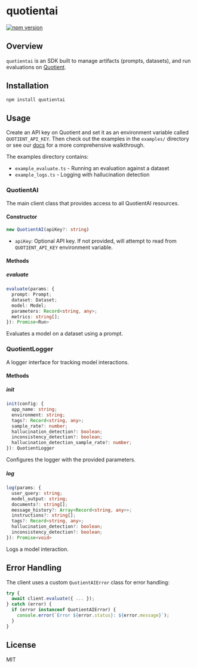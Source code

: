# quotientai
[![npm version](https://img.shields.io/npm/v/quotientai)](https://www.npmjs.com/package/quotientai)

## Overview

`quotientai` is an SDK built to manage artifacts (prompts, datasets), and run evaluations on [Quotient](https://quotientai.co).

## Installation

```bash
npm install quotientai
```

## Usage

Create an API key on Quotient and set it as an environment variable called `QUOTIENT_API_KEY`. Then check out the examples in the `examples/` directory or see our [docs](https://docs.quotientai.co) for a more comprehensive walkthrough.

The examples directory contains:
- `example_evaluate.ts` - Running an evaluation against a dataset
- `example_logs.ts` - Logging with hallucination detection

### QuotientAI

The main client class that provides access to all QuotientAI resources.

#### Constructor

```typescript
new QuotientAI(apiKey?: string)
```

- `apiKey`: Optional API key. If not provided, will attempt to read from `QUOTIENT_API_KEY` environment variable.

#### Methods

##### evaluate

```typescript
evaluate(params: {
  prompt: Prompt;
  dataset: Dataset;
  model: Model;
  parameters: Record<string, any>;
  metrics: string[];
}): Promise<Run>
```

Evaluates a model on a dataset using a prompt.

### QuotientLogger

A logger interface for tracking model interactions.

#### Methods

##### init

```typescript
init(config: {
  app_name: string;
  environment: string;
  tags?: Record<string, any>;
  sample_rate?: number;
  hallucination_detection?: boolean;
  inconsistency_detection?: boolean;
  hallucination_detection_sample_rate?: number;
}): QuotientLogger
```

Configures the logger with the provided parameters.

##### log

```typescript
log(params: {
  user_query: string;
  model_output: string;
  documents?: string[];
  message_history?: Array<Record<string, any>>;
  instructions?: string[];
  tags?: Record<string, any>;
  hallucination_detection?: boolean;
  inconsistency_detection?: boolean;
}): Promise<void>
```

Logs a model interaction.

## Error Handling

The client uses a custom `QuotientAIError` class for error handling:

```typescript
try {
  await client.evaluate({ ... });
} catch (error) {
  if (error instanceof QuotientAIError) {
    console.error(`Error ${error.status}: ${error.message}`);
  }
}
```

## License

MIT 